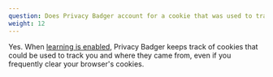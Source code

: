 ```yaml
---
question: Does Privacy Badger account for a cookie that was used to track me even if I deleted it?
weight: 12
---
```


Yes. When [learning is enabled](#How-does-Privacy-Badger-work), Privacy Badger keeps track of cookies that could be used to track you and where they came from, even if you frequently clear your browser's cookies.
